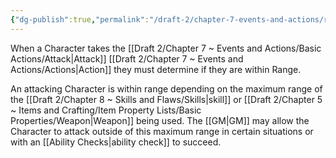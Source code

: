 ```yaml
---
{"dg-publish":true,"permalink":"/draft-2/chapter-7-events-and-actions/range/"}
---
```


When a Character takes the [[Draft 2/Chapter 7 ~ Events and Actions/Basic Actions/Attack\|Attack]] [[Draft 2/Chapter 7 ~ Events and Actions/Actions\|Action]] they must determine if they are within Range.

An attacking Character is within range depending on the maximum range of the [[Draft 2/Chapter 8 ~ Skills and Flaws/Skills\|skill]] or [[Draft 2/Chapter 5 ~ Items and Crafting/Item Property Lists/Basic Properties/Weapon\|Weapon]] being used. The [[GM\|GM]] may allow the Character to attack outside of this maximum range in certain situations or with an [[Ability Checks\|ability check]] to succeed.